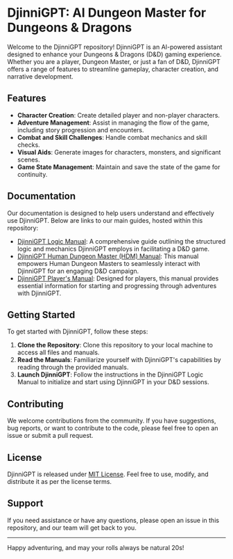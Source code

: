 # DjinniGPT: AI Dungeon Master for Dungeons & Dragons

Welcome to the DjinniGPT repository! DjinniGPT is an AI-powered assistant designed to enhance your Dungeons & Dragons (D&D) gaming experience. Whether you are a player, Dungeon Master, or just a fan of D&D, DjinniGPT offers a range of features to streamline gameplay, character creation, and narrative development.

## Features

- **Character Creation**: Create detailed player and non-player characters.
- **Adventure Management**: Assist in managing the flow of the game, including story progression and encounters.
- **Combat and Skill Challenges**: Handle combat mechanics and skill checks.
- **Visual Aids**: Generate images for characters, monsters, and significant scenes.
- **Game State Management**: Maintain and save the state of the game for continuity.

## Documentation

Our documentation is designed to help users understand and effectively use DjinniGPT. Below are links to our main guides, hosted within this repository:

- [DjinniGPT Logic Manual](./DjinniGPT_Logic_Manual.md): A comprehensive guide outlining the structured logic and mechanics DjinniGPT employs in facilitating a D&D game.
- [DjinniGPT Human Dungeon Master (HDM) Manual](./DjinniGPT_HDM_Manual.md): This manual empowers Human Dungeon Masters to seamlessly interact with DjinniGPT for an engaging D&D campaign.
- [DjinniGPT Player's Manual](./DjinniGPT_Players_Manual.md): Designed for players, this manual provides essential information for starting and progressing through adventures with DjinniGPT.

## Getting Started

To get started with DjinniGPT, follow these steps:

1. **Clone the Repository**: Clone this repository to your local machine to access all files and manuals.
2. **Read the Manuals**: Familiarize yourself with DjinniGPT's capabilities by reading through the provided manuals.
3. **Launch DjinniGPT**: Follow the instructions in the DjinniGPT Logic Manual to initialize and start using DjinniGPT in your D&D sessions.

## Contributing

We welcome contributions from the community. If you have suggestions, bug reports, or want to contribute to the code, please feel free to open an issue or submit a pull request.

## License

DjinniGPT is released under [MIT License](LICENSE). Feel free to use, modify, and distribute it as per the license terms.

## Support

If you need assistance or have any questions, please open an issue in this repository, and our team will get back to you.

---

Happy adventuring, and may your rolls always be natural 20s!
